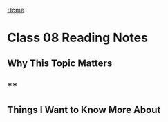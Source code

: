 [Home](https://pgmorales76.github.io/reading_notes_301/)

# Class 08 Reading Notes

## Why This Topic Matters

## **

###

[]()

## Things I Want to Know More About

###
